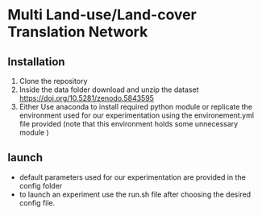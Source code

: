 # Multi Land-use/Land-cover Translation Network

## Installation

1. Clone the repository
2. Inside the data folder download and unzip the dataset https://doi.org/10.5281/zenodo.5843595
3. Either Use anaconda to install required python module or replicate the environment used for our experimentation using the environement.yml file provided (note that this environment holds some unnecessary module )

## launch

- default parameters used for our experimentation are provided in the config folder
- to launch an experiment use the run.sh file after choosing the desired config file.
